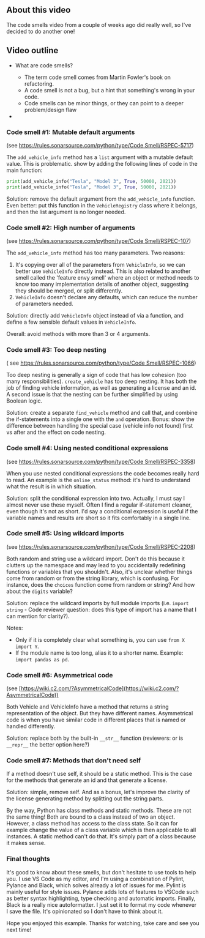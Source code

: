 ## About this video

The code smells video from a couple of weeks ago did really well, so I've decided to do another one!

## Video outline

- What are code smells?

  - The term code smell comes from Martin Fowler's book on refactoring.
  - A code smell is not a bug, but a hint that something's wrong in your code.
  - Code smells can be minor things, or they can point to a deeper problem/design flaw

-

### Code smell #1: Mutable default arguments

(see [https://rules.sonarsource.com/python/type/Code Smell/RSPEC-5717](https://rules.sonarsource.com/python/type/Code%20Smell/RSPEC-5717))

The `add_vehicle_info` method has a `list` argument with a mutable default value. This is problematic. show by adding the following lines of code in the main function:

```python
print(add_vehicle_info("Tesla", "Model 3", True, 50000, 2021))
print(add_vehicle_info("Tesla", "Model 3", True, 50000, 2021))
```

Solution: remove the default argument from the `add_vehicle_info` function. Even better: put this function in the `VehicleRegistry` class where it belongs, and then the list argument is no longer needed.

### Code smell #2: High number of arguments

(see [https://rules.sonarsource.com/python/type/Code Smell/RSPEC-107](https://rules.sonarsource.com/python/type/Code%20Smell/RSPEC-107))

The `add_vehicle_info` method has too many parameters. Two reasons:

1. It's copying over all of the parameters from `VehicleInfo`, so we can better use `VehicleInfo` directly instead. This is also related to another smell called the 'feature envy smell' where an object or method needs to know too many implementation details of another object, suggesting they should be merged, or split differently.
2. `VehicleInfo` doesn't declare any defaults, which can reduce the number of parameters needed.

Solution: directly add `VehicleInfo` object instead of via a function, and define a few sensible default values in `VehicleInfo`.

Overall: avoid methods with more than 3 or 4 arguments.

### Code smell #3: Too deep nesting

( see [https://rules.sonarsource.com/python/type/Code Smell/RSPEC-1066](https://rules.sonarsource.com/python/type/Code%20Smell/RSPEC-1066))

Too deep nesting is generally a sign of code that has low cohesion (too many responsibilities). `create_vehicle` has too deep nesting. It has both the job of finding vehicle information, as well as generating a license and an id. A second issue is that the nesting can be further simplified by using Boolean logic.

Solution: create a separate `find_vehicle` method and call that, and combine the if-statements into a single one with the `and` operation. Bonus: show the difference between handling the special case (vehicle info not found) first vs after and the effect on code nesting.

### Code smell #4: Using nested conditional expressions

(see [https://rules.sonarsource.com/python/type/Code Smell/RSPEC-3358](https://rules.sonarsource.com/python/type/Code%20Smell/RSPEC-3358))

When you use nested conditional expressions the code becomes really hard to read. An example is the `online_status` method: it's hard to understand what the result is in which situation.

Solution: split the conditional expression into two. Actually, I must say I almost never use these myself. Often I find a regular if-statement cleaner, even though it's not as short. I'd say a conditional expression is useful if the variable names and results are short so it fits comfortably in a single line.

### Code smell #5: Using wildcard imports

(see [https://rules.sonarsource.com/python/type/Code Smell/RSPEC-2208](https://rules.sonarsource.com/python/type/Code%20Smell/RSPEC-2208))

Both random and string use a wildcard import. Don't do this because it clutters up the namespace and may lead to you accidentally redefining functions or variables that you shouldn't. Also, it's unclear whether things come from random or from the string library, which is confusing. For instance, does the `choices` function come from random or string? And how about the `digits` variable?

Solution: replace the wildcard imports by full module imports (i.e. `import string` - Code reviewer question: does this type of import has a name that I can mention for clarity?).

Notes:

- Only if it is completely clear what something is, you can use `from X import Y`.
- If the module name is too long, alias it to a shorter name. Example: `import pandas as pd`.

### Code smell #6: Asymmetrical code

(see [https://wiki.c2.com/?AsymmetricalCode](https://wiki.c2.com/?AsymmetricalCode))

Both Vehicle and VehicleInfo have a method that returns a string representation of the object. But they have different names. Asymmetrical code is when you have similar code in different places that is named or handled differently.

Solution: replace both by the built-in `__str__` function (reviewers: or is `__repr__` the better option here?)

### Code smell #7: Methods that don't need self

If a method doesn't use self, it should be a static method. This is the case for the methods that generate an id and that generate a license.

Solution: simple, remove self. And as a bonus, let's improve the clarity of the license generating method by splitting out the string parts.

By the way, Python has class methods and static methods. These are not the same thing! Both are bound to a class instead of two an object. However, a class method has access to the class state. So it can for example change the value of a class variable which is then applicable to all instances. A static method can't do that. It's simply part of a class because it makes sense.

### Final thoughts

It's good to know about these smells, but don't hesitate to use tools to help you. I use VS Code as my editor, and I'm using a combination of Pylint, Pylance and Black, which solves already a lot of issues for me. Pylint is mainly useful for style issues. Pylance adds lots of features to VSCode such as better syntax highlighting, type checking and automatic imports. Finally, Black is a really nice autoformatter. I just set it to format my code whenever I save the file. It's opinionated so I don't have to think about it.

Hope you enjoyed this example. Thanks for watching, take care and see you next time!
